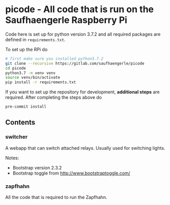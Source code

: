 # picode - All code that is run on the Saufhaengerle Raspberry Pi

Code here is set up for python version 3.7.2 and all required packages are defined in `requirements.txt`.

To set up the RPi do

```bash
# first make sure you installed python3.7.2
git clone --recursive https://gitlab.com/saufhaengerle/picode
cd picode
python3.7 -m venv venv
source venv/bin/activate
pip install -r requirements.txt
```

If you want to set up the repository for development, **additional steps** are required. After completing the steps above do

```bash
pre-commit install
```

## Contents

### switcher

A webapp that can switch attached relays. Usually used for switching lights.

Notes:

* Bootstrap version 2.3.2
* Bootstrap toggle from http://www.bootstraptoggle.com/

### zapfhahn

All the code that is required to run the Zapfhahn.
